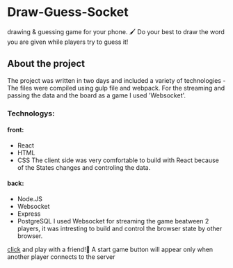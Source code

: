 # Draw-Guess-Socket
drawing & guessing game for your phone. 🖌️
Do your best to draw the word you are given while players try to guess it!

## About the project
The project was written in two days and included a variety of technologies -
The files were compiled using gulp file and webpack.
For the streaming and passing the data and the board as a game I used 'Websocket'.

### Technologys:
#### front:
- React
- HTML
- CSS
The client side was very comfortable to build with React because of
the States changes and controling the data.
#### back:
- Node.JS
- Websocket
- Express
- PostgreSQL
I used Websocket for streaming the game beatween 2 players, it was
intresting to build and control the browser state by other browser.

[click](https://draw-guess-stream.herokuapp.com/) and play with a friend!📲
A start game button will appear only when another player
connects to the server
